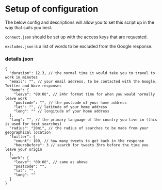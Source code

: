 # Setup of configuration

The below config and descriptions will allow you to set this script up in the way that suits you best.

`connect.json` should be set up with the access keys that are requested.

`excludes.json` is a list of words to be excluded from the Google response.

### details.json

```
{
  "duration": 12.3, // the normal time it would take you to travel to work in minutes
  "email": "", // your email address, to be contacted with the Google, Twitter and Waze responses
  "home": {
    "leave": "00:00", // 24hr format time for when you would normally leave work
    "postcode": "", // the postcode of your home address
    "lat": "", // latitude of your home address
    "long": "" // longitude of your home address
  },
  "lang": "", // the primary language of the country you live in (this is used for text searches)
  "radius": "20mi", // the radius of searches to be made from your geographical location
  "twitter": {
    "count": 100, // how many tweets to get back in the response
    "hoursBefore": 3 // search for tweets 3hrs before the time you leave your origin
  },
  "work": {
    "leave": "00:00", // same as above
    "postcode": "",
    "lat": "",
    "long": ""
  }
}
```
